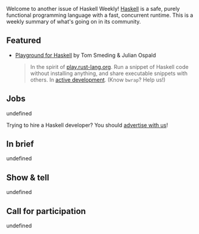 Welcome to another issue of Haskell Weekly!
[Haskell](https://www.haskell.org) is a safe, purely functional programming language with a fast, concurrent runtime.
This is a weekly summary of what's going on in its community.

## Featured

- [Playground for Haskell](https://play-haskell.tomsmeding.com/play) by Tom Smeding & Julian Ospald
  > In the spirit of [play.rust-lang.org](https://play.rust-lang.org/). Run a snippet of Haskell code without installing anything, and share executable snippets with others. In [active development](https://github.com/tomsmeding/pastebin-haskell/blob/scalable-play/TODO.txt). (Know `bwrap`? Help us!)

## Jobs

undefined

Trying to hire a Haskell developer?
You should [advertise with us](https://haskellweekly.news/advertising.html)!

## In brief

undefined

## Show & tell

undefined

## Call for participation

undefined

